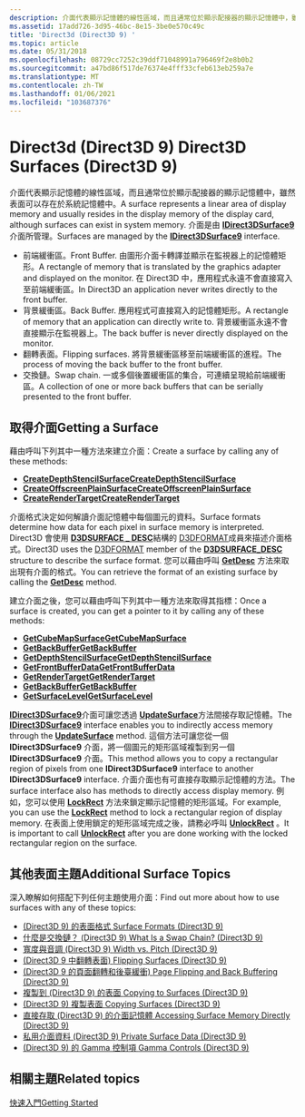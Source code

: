 ```yaml
---
description: 介面代表顯示記憶體的線性區域，而且通常位於顯示配接器的顯示記憶體中，雖然表面可以存在於系統記憶體中。 介面是由 IDirect3DSurface9 介面所管理。
ms.assetid: 17add726-3d95-46bc-8e15-3be0e570c49c
title: 'Direct3d (Direct3D 9) '
ms.topic: article
ms.date: 05/31/2018
ms.openlocfilehash: 08729cc7252c39ddf71048991a796469f2e8b0b2
ms.sourcegitcommit: a47bd86f517de76374e4fff33cfeb613eb259a7e
ms.translationtype: MT
ms.contentlocale: zh-TW
ms.lasthandoff: 01/06/2021
ms.locfileid: "103687376"
---
```

# <a name="direct3d-surfaces-direct3d-9"></a><span data-ttu-id="1bbac-104">Direct3d (Direct3D 9) </span><span class="sxs-lookup"><span data-stu-id="1bbac-104">Direct3D Surfaces (Direct3D 9)</span></span>

<span data-ttu-id="1bbac-105">介面代表顯示記憶體的線性區域，而且通常位於顯示配接器的顯示記憶體中，雖然表面可以存在於系統記憶體中。</span><span class="sxs-lookup"><span data-stu-id="1bbac-105">A surface represents a linear area of display memory and usually resides in the display memory of the display card, although surfaces can exist in system memory.</span></span> <span data-ttu-id="1bbac-106">介面是由 [**IDirect3DSurface9**](/windows/win32/api/d3d9helper/nn-d3d9helper-idirect3dsurface9) 介面所管理。</span><span class="sxs-lookup"><span data-stu-id="1bbac-106">Surfaces are managed by the [**IDirect3DSurface9**](/windows/win32/api/d3d9helper/nn-d3d9helper-idirect3dsurface9) interface.</span></span>

-   <span data-ttu-id="1bbac-107">前端緩衝區。</span><span class="sxs-lookup"><span data-stu-id="1bbac-107">Front Buffer.</span></span> <span data-ttu-id="1bbac-108">由圖形介面卡轉譯並顯示在監視器上的記憶體矩形。</span><span class="sxs-lookup"><span data-stu-id="1bbac-108">A rectangle of memory that is translated by the graphics adapter and displayed on the monitor.</span></span> <span data-ttu-id="1bbac-109">在 Direct3D 中，應用程式永遠不會直接寫入至前端緩衝區。</span><span class="sxs-lookup"><span data-stu-id="1bbac-109">In Direct3D an application never writes directly to the front buffer.</span></span>
-   <span data-ttu-id="1bbac-110">背景緩衝區。</span><span class="sxs-lookup"><span data-stu-id="1bbac-110">Back Buffer.</span></span> <span data-ttu-id="1bbac-111">應用程式可直接寫入的記憶體矩形。</span><span class="sxs-lookup"><span data-stu-id="1bbac-111">A rectangle of memory that an application can directly write to.</span></span> <span data-ttu-id="1bbac-112">背景緩衝區永遠不會直接顯示在監視器上。</span><span class="sxs-lookup"><span data-stu-id="1bbac-112">The back buffer is never directly displayed on the monitor.</span></span>
-   <span data-ttu-id="1bbac-113">翻轉表面。</span><span class="sxs-lookup"><span data-stu-id="1bbac-113">Flipping surfaces.</span></span> <span data-ttu-id="1bbac-114">將背景緩衝區移至前端緩衝區的進程。</span><span class="sxs-lookup"><span data-stu-id="1bbac-114">The process of moving the back buffer to the front buffer.</span></span>
-   <span data-ttu-id="1bbac-115">交換鏈。</span><span class="sxs-lookup"><span data-stu-id="1bbac-115">Swap chain.</span></span> <span data-ttu-id="1bbac-116">一或多個後置緩衝區的集合，可連續呈現給前端緩衝區。</span><span class="sxs-lookup"><span data-stu-id="1bbac-116">A collection of one or more back buffers that can be serially presented to the front buffer.</span></span>

## <a name="getting-a-surface"></a><span data-ttu-id="1bbac-117">取得介面</span><span class="sxs-lookup"><span data-stu-id="1bbac-117">Getting a Surface</span></span>

<span data-ttu-id="1bbac-118">藉由呼叫下列其中一種方法來建立介面：</span><span class="sxs-lookup"><span data-stu-id="1bbac-118">Create a surface by calling any of these methods:</span></span>

-   [<span data-ttu-id="1bbac-119">**CreateDepthStencilSurface**</span><span class="sxs-lookup"><span data-stu-id="1bbac-119">**CreateDepthStencilSurface**</span></span>](/windows/win32/api/d3d9helper/nf-d3d9helper-idirect3ddevice9-createdepthstencilsurface)
-   [<span data-ttu-id="1bbac-120">**CreateOffscreenPlainSurface**</span><span class="sxs-lookup"><span data-stu-id="1bbac-120">**CreateOffscreenPlainSurface**</span></span>](/windows/win32/api/d3d9helper/nf-d3d9helper-idirect3ddevice9-createoffscreenplainsurface)
-   [<span data-ttu-id="1bbac-121">**CreateRenderTarget**</span><span class="sxs-lookup"><span data-stu-id="1bbac-121">**CreateRenderTarget**</span></span>](/windows/win32/api/d3d9helper/nf-d3d9helper-idirect3ddevice9-createrendertarget)

<span data-ttu-id="1bbac-122">介面格式決定如何解讀介面記憶體中每個圖元的資料。</span><span class="sxs-lookup"><span data-stu-id="1bbac-122">Surface formats determine how data for each pixel in surface memory is interpreted.</span></span> <span data-ttu-id="1bbac-123">Direct3D 會使用 [**D3DSURFACE \_ DESC**](d3dsurface-desc.md)結構的 [D3DFORMAT](d3dformat.md)成員來描述介面格式。</span><span class="sxs-lookup"><span data-stu-id="1bbac-123">Direct3D uses the [D3DFORMAT](d3dformat.md) member of the [**D3DSURFACE\_DESC**](d3dsurface-desc.md) structure to describe the surface format.</span></span> <span data-ttu-id="1bbac-124">您可以藉由呼叫 [**GetDesc**](/windows/win32/api/d3d9helper/nf-d3d9helper-idirect3dsurface9-getdesc) 方法來取出現有介面的格式。</span><span class="sxs-lookup"><span data-stu-id="1bbac-124">You can retrieve the format of an existing surface by calling the [**GetDesc**](/windows/win32/api/d3d9helper/nf-d3d9helper-idirect3dsurface9-getdesc) method.</span></span>

<span data-ttu-id="1bbac-125">建立介面之後，您可以藉由呼叫下列其中一種方法來取得其指標：</span><span class="sxs-lookup"><span data-stu-id="1bbac-125">Once a surface is created, you can get a pointer to it by calling any of these methods:</span></span>

-   [<span data-ttu-id="1bbac-126">**GetCubeMapSurface**</span><span class="sxs-lookup"><span data-stu-id="1bbac-126">**GetCubeMapSurface**</span></span>](/windows/win32/api/d3d9helper/nf-d3d9helper-idirect3dcubetexture9-getcubemapsurface)
-   [<span data-ttu-id="1bbac-127">**GetBackBuffer**</span><span class="sxs-lookup"><span data-stu-id="1bbac-127">**GetBackBuffer**</span></span>](/windows/win32/api/d3d9helper/nf-d3d9helper-idirect3ddevice9-getbackbuffer)
-   [<span data-ttu-id="1bbac-128">**GetDepthStencilSurface**</span><span class="sxs-lookup"><span data-stu-id="1bbac-128">**GetDepthStencilSurface**</span></span>](/windows/win32/api/d3d9helper/nf-d3d9helper-idirect3ddevice9-getdepthstencilsurface)
-   [<span data-ttu-id="1bbac-129">**GetFrontBufferData**</span><span class="sxs-lookup"><span data-stu-id="1bbac-129">**GetFrontBufferData**</span></span>](/windows/win32/api/d3d9helper/nf-d3d9helper-idirect3ddevice9-getfrontbufferdata)
-   [<span data-ttu-id="1bbac-130">**GetRenderTarget**</span><span class="sxs-lookup"><span data-stu-id="1bbac-130">**GetRenderTarget**</span></span>](/windows/win32/api/d3d9helper/nf-d3d9helper-idirect3ddevice9-getrendertarget)
-   [<span data-ttu-id="1bbac-131">**GetBackBuffer**</span><span class="sxs-lookup"><span data-stu-id="1bbac-131">**GetBackBuffer**</span></span>](/windows/win32/api/d3d9helper/nf-d3d9helper-idirect3ddevice9-getbackbuffer)
-   [<span data-ttu-id="1bbac-132">**GetSurfaceLevel**</span><span class="sxs-lookup"><span data-stu-id="1bbac-132">**GetSurfaceLevel**</span></span>](/windows/win32/api/d3d9helper/nf-d3d9helper-idirect3dtexture9-getsurfacelevel)

<span data-ttu-id="1bbac-133">[**IDirect3DSurface9**](/windows/win32/api/d3d9helper/nn-d3d9helper-idirect3dsurface9)介面可讓您透過 [**UpdateSurface**](/windows/desktop/api)方法間接存取記憶體。</span><span class="sxs-lookup"><span data-stu-id="1bbac-133">The [**IDirect3DSurface9**](/windows/win32/api/d3d9helper/nn-d3d9helper-idirect3dsurface9) interface enables you to indirectly access memory through the [**UpdateSurface**](/windows/desktop/api) method.</span></span> <span data-ttu-id="1bbac-134">這個方法可讓您從一個 **IDirect3DSurface9** 介面，將一個圖元的矩形區域複製到另一個 **IDirect3DSurface9** 介面。</span><span class="sxs-lookup"><span data-stu-id="1bbac-134">This method allows you to copy a rectangular region of pixels from one **IDirect3DSurface9** interface to another **IDirect3DSurface9** interface.</span></span> <span data-ttu-id="1bbac-135">介面介面也有可直接存取顯示記憶體的方法。</span><span class="sxs-lookup"><span data-stu-id="1bbac-135">The surface interface also has methods to directly access display memory.</span></span> <span data-ttu-id="1bbac-136">例如，您可以使用 [**LockRect**](/windows/desktop/api) 方法來鎖定顯示記憶體的矩形區域。</span><span class="sxs-lookup"><span data-stu-id="1bbac-136">For example, you can use the [**LockRect**](/windows/desktop/api) method to lock a rectangular region of display memory.</span></span> <span data-ttu-id="1bbac-137">在表面上使用鎖定的矩形區域完成之後，請務必呼叫 [**UnlockRect**](/windows/win32/api/d3d9helper/nf-d3d9helper-idirect3dsurface9-unlockrect) 。</span><span class="sxs-lookup"><span data-stu-id="1bbac-137">It is important to call [**UnlockRect**](/windows/win32/api/d3d9helper/nf-d3d9helper-idirect3dsurface9-unlockrect) after you are done working with the locked rectangular region on the surface.</span></span>

## <a name="additional-surface-topics"></a><span data-ttu-id="1bbac-138">其他表面主題</span><span class="sxs-lookup"><span data-stu-id="1bbac-138">Additional Surface Topics</span></span>

<span data-ttu-id="1bbac-139">深入瞭解如何搭配下列任何主題使用介面：</span><span class="sxs-lookup"><span data-stu-id="1bbac-139">Find out more about how to use surfaces with any of these topics:</span></span>

-   [<span data-ttu-id="1bbac-140"> (Direct3D 9) 的表面格式 </span><span class="sxs-lookup"><span data-stu-id="1bbac-140">Surface Formats (Direct3D 9)</span></span>](surface-formats.md)
-   [<span data-ttu-id="1bbac-141">什麼是交換鏈？ (Direct3D 9) </span><span class="sxs-lookup"><span data-stu-id="1bbac-141">What Is a Swap Chain? (Direct3D 9)</span></span>](what-is-a-swap-chain-.md)
-   [<span data-ttu-id="1bbac-142">寬度與音調 (Direct3D 9) </span><span class="sxs-lookup"><span data-stu-id="1bbac-142">Width vs. Pitch (Direct3D 9)</span></span>](width-vs--pitch.md)
-   [<span data-ttu-id="1bbac-143"> (Direct3D 9 中翻轉表面) </span><span class="sxs-lookup"><span data-stu-id="1bbac-143">Flipping Surfaces (Direct3D 9)</span></span>](flipping-surfaces.md)
-   [<span data-ttu-id="1bbac-144"> (Direct3D 9 的頁面翻轉和後臺緩衝) </span><span class="sxs-lookup"><span data-stu-id="1bbac-144">Page Flipping and Back Buffering (Direct3D 9)</span></span>](page-flipping-and-back-buffering.md)
-   [<span data-ttu-id="1bbac-145">複製到 (Direct3D 9) 的表面 </span><span class="sxs-lookup"><span data-stu-id="1bbac-145">Copying to Surfaces (Direct3D 9)</span></span>](copying-to-surfaces.md)
-   [<span data-ttu-id="1bbac-146"> (Direct3D 9) 複製表面 </span><span class="sxs-lookup"><span data-stu-id="1bbac-146">Copying Surfaces (Direct3D 9)</span></span>](copying-surfaces.md)
-   [<span data-ttu-id="1bbac-147">直接存取 (Direct3D 9) 的介面記憶體 </span><span class="sxs-lookup"><span data-stu-id="1bbac-147">Accessing Surface Memory Directly (Direct3D 9)</span></span>](accessing-surface-memory-directly.md)
-   [<span data-ttu-id="1bbac-148">私用介面資料 (Direct3D 9) </span><span class="sxs-lookup"><span data-stu-id="1bbac-148">Private Surface Data (Direct3D 9)</span></span>](private-surface-data.md)
-   [<span data-ttu-id="1bbac-149"> (Direct3D 9) 的 Gamma 控制項 </span><span class="sxs-lookup"><span data-stu-id="1bbac-149">Gamma Controls (Direct3D 9)</span></span>](gamma-controls.md)

## <a name="related-topics"></a><span data-ttu-id="1bbac-150">相關主題</span><span class="sxs-lookup"><span data-stu-id="1bbac-150">Related topics</span></span>

<dl> <dt>

[<span data-ttu-id="1bbac-151">快速入門</span><span class="sxs-lookup"><span data-stu-id="1bbac-151">Getting Started</span></span>](getting-started.md)
</dt> </dl>

 

 
